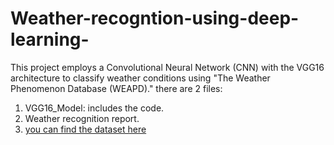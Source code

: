 # Weather-recogntion-using-deep-learning-
This project employs a Convolutional Neural Network (CNN) with the VGG16 architecture to classify weather conditions using "The Weather Phenomenon Database (WEAPD)."
there are 2 files:
1. VGG16_Model: includes the code. 
2. Weather recognition report.
3. [you can find the dataset here](https://doi.org/10.7910/DVN/M8JQCR)

